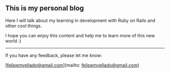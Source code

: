## This is my personal blog

Here I will talk about my learning in development with Ruby on Rails and other
cool things.

I hope you can enjoy this content and help me to learn more of this new world :)

---

If you have any feedback, please let me know:

[felipemvellado@gmail.com](mailto: felipemvellado@gmail.com)
